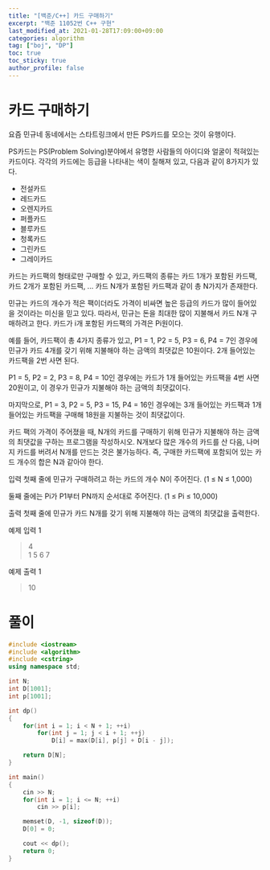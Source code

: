 ```yaml
---
title: "[백준/C++] 카드 구매하기"
excerpt: "백준 11052번 C++ 구현"
last_modified_at: 2021-01-28T17:09:00+09:00
categories: algorithm
tag: ["boj", "DP"]
toc: true
toc_sticky: true
author_profile: false
---
```


# 카드 구매하기

요즘 민규네 동네에서는 스타트링크에서 만든 PS카드를 모으는 것이 유행이다.

PS카드는 PS(Problem Solving)분야에서 유명한 사람들의 아이디와 얼굴이 적혀있는 카드이다. 각각의 카드에는 등급을 나타내는 색이 칠해져 있고, 다음과 같이 8가지가 있다.

* 전설카드  
* 레드카드  
* 오렌지카드  
* 퍼플카드  
* 블루카드  
* 청록카드  
* 그린카드  
* 그레이카드  

카드는 카드팩의 형태로만 구매할 수 있고, 카드팩의 종류는 카드 1개가 포함된 카드팩, 카드 2개가 포함된 카드팩, ... 카드 N개가 포함된 카드팩과 같이 총 N가지가 존재한다.

민규는 카드의 개수가 적은 팩이더라도 가격이 비싸면 높은 등급의 카드가 많이 들어있을 것이라는 미신을 믿고 있다. 따라서, 민규는 돈을 최대한 많이 지불해서 카드 N개 구매하려고 한다. 카드가 i개 포함된 카드팩의 가격은 Pi원이다.

예를 들어, 카드팩이 총 4가지 종류가 있고, P1 = 1, P2 = 5, P3 = 6, P4 = 7인 경우에 민규가 카드 4개를 갖기 위해 지불해야 하는 금액의 최댓값은 10원이다. 2개 들어있는 카드팩을 2번 사면 된다.

P1 = 5, P2 = 2, P3 = 8, P4 = 10인 경우에는 카드가 1개 들어있는 카드팩을 4번 사면 20원이고, 이 경우가 민규가 지불해야 하는 금액의 최댓값이다.

마지막으로, P1 = 3, P2 = 5, P3 = 15, P4 = 16인 경우에는 3개 들어있는 카드팩과 1개 들어있는 카드팩을 구매해 18원을 지불하는 것이 최댓값이다.

카드 팩의 가격이 주어졌을 때, N개의 카드를 구매하기 위해 민규가 지불해야 하는 금액의 최댓값을 구하는 프로그램을 작성하시오. N개보다 많은 개수의 카드를 산 다음, 나머지 카드를 버려서 N개를 만드는 것은 불가능하다. 즉, 구매한 카드팩에 포함되어 있는 카드 개수의 합은 N과 같아야 한다.

입력
첫째 줄에 민규가 구매하려고 하는 카드의 개수 N이 주어진다. (1 ≤ N ≤ 1,000)

둘째 줄에는 Pi가 P1부터 PN까지 순서대로 주어진다. (1 ≤ Pi ≤ 10,000)

출력
첫째 줄에 민규가 카드 N개를 갖기 위해 지불해야 하는 금액의 최댓값을 출력한다.

예제 입력 1 

> 4  
> 1 5 6 7  

예제 출력 1 

> 10  

# 풀이

``` c++
#include <iostream>
#include <algorithm>
#include <cstring>
using namespace std;

int N;
int D[1001];
int p[1001];

int dp()
{
	for(int i = 1; i < N + 1; ++i)
		for(int j = 1; j < i + 1; ++j)
			D[i] = max(D[i], p[j] + D[i - j]);

	return D[N];
}

int main()
{
	cin >> N;
	for(int i = 1; i <= N; ++i)
		cin >> p[i];

	memset(D, -1, sizeof(D));
	D[0] = 0;

	cout << dp();
	return 0;
}
```
